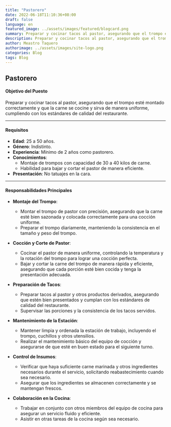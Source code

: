 ```yaml
---
title: "Pastorero"
date: 2022-06-18T11:10:36+08:00
draft: false
language: en
featured_image: ../assets/images/featured/blogcard.png
summary: Preparar y cocinar tacos al pastor, asegurando que el trompo esté montado correctamente y que la carne se cocine y sirva de manera uniforme, cumpliendo con los estándares de calidad del restaurante.
description: Preparar y cocinar tacos al pastor, asegurando que el trompo esté montado correctamente y que la carne se cocine y sirva de manera uniforme, cumpliendo con los estándares de calidad del restaurante.
author: Meastro Taquero
authorimage: ../assets/images/site-logo.png
categories: Blog
tags: Blog
---
```

## Pastorero

#### **Objetivo del Puesto**
Preparar y cocinar tacos al pastor, asegurando que el trompo esté montado correctamente y que la carne se cocine y sirva de manera uniforme, cumpliendo con los estándares de calidad del restaurante.

---

#### **Requisitos**

- **Edad**: 25 a 50 años.
- **Género**: Indistinto.
- **Experiencia**: Mínimo de 2 años como pastorero.
- **Conocimientos**:
  - Montaje de trompos con capacidad de 30 a 40 kilos de carne.
  - Habilidad para bajar y cortar el pastor de manera eficiente.
- **Presentación**: No tatuajes en la cara.

---

#### **Responsabilidades Principales**

- **Montaje del Trompo**:
  - Montar el trompo de pastor con precisión, asegurando que la carne esté bien sazonada y colocada correctamente para una cocción uniforme.
  - Preparar el trompo diariamente, manteniendo la consistencia en el tamaño y peso del trompo.

- **Cocción y Corte de Pastor**:
  - Cocinar el pastor de manera uniforme, controlando la temperatura y la rotación del trompo para lograr una cocción perfecta.
  - Bajar y cortar la carne del trompo de manera rápida y eficiente, asegurando que cada porción esté bien cocida y tenga la presentación adecuada.

- **Preparación de Tacos**:
  - Preparar tacos al pastor y otros productos derivados, asegurando que estén bien presentados y cumplan con los estándares de calidad del restaurante.
  - Supervisar las porciones y la consistencia de los tacos servidos.

- **Mantenimiento de la Estación**:
  - Mantener limpia y ordenada la estación de trabajo, incluyendo el trompo, cuchillos y otros utensilios.
  - Realizar el mantenimiento básico del equipo de cocción y asegurarse de que esté en buen estado para el siguiente turno.

- **Control de Insumos**:
  - Verificar que haya suficiente carne marinada y otros ingredientes necesarios durante el servicio, solicitando reabastecimiento cuando sea necesario.
  - Asegurar que los ingredientes se almacenen correctamente y se mantengan frescos.

- **Colaboración en la Cocina**:
  - Trabajar en conjunto con otros miembros del equipo de cocina para asegurar un servicio fluido y eficiente.
  - Asistir en otras tareas de la cocina según sea necesario.